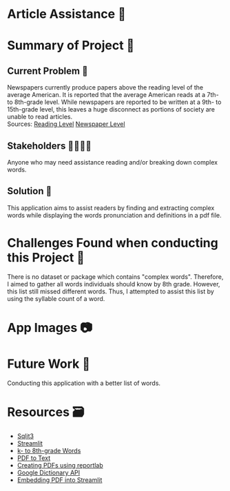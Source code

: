 # Article Assistance 📑

# Summary of Project 📖
## Current Problem 🥲

Newspapers currently produce papers above the reading level of the average American. It is reported that the average American reads at a 7th- to 8th-grade level. While newspapers are reported to be written at a 9th- to 15th-grade level, this leaves a huge disconnect as portions of society are unable to read articles. <br> Sources: [Reading Level](https://www.wyliecomm.com/2020/11/whats-the-latest-u-s-literacy-rate/#:~:text=The%20average%20American%20reads%20at%20the%207th%2D%20to%208th%2Dgrade,for%20Disease%20Control%20and%20Prevention) [Newspaper Level](http://www.impact-information.com/impactinfo/newsletter/plwork15.htm)

## Stakeholders  👨‍👩‍👧‍👦

Anyone who may need assistance reading and/or breaking down complex words.

## Solution 🥳

This application aims to assist readers by finding and extracting complex words while displaying the words pronunciation and definitions in a pdf file.

# Challenges Found when conducting this Project 🥲

There is no dataset or package which contains "complex words". Therefore, I aimed to gather all words individuals should know by 8th grade. However, this list still missed different words. Thus, I attempted to assist this list by using the syllable count of a word.

# App Images 📷


# Future Work 🔮

Conducting this application with a better list of words.

# Resources 🗃️
* [Sqlit3](https://www.sqlite.org/index.html)
* [Streamlit](https://streamlit.io/)
* [k- to 8th-grade Words](https://www.spelling-words-well.com/free-preschool-games.html)
* [PDF to Text](https://pypi.org/project/slate3k/)
* [Creating PDFs using reportlab](http://theautomatic.net/2021/03/25/how-to-create-pdf-files-with-python/)
* [Google Dictionary API](https://dictionaryapi.dev/)
* [Embedding PDF into Streamlit](https://blog.jcharistech.com/2020/11/30/how-to-embed-pdf-in-streamlit-apps/)